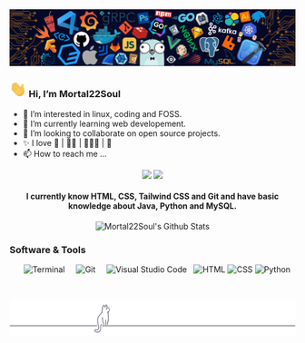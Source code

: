 <!---stats credit  (https://github.com/anuraghazra/github-readme-stats)--->

<img src="assets/header.png"/>

### <img src="assets/Hi.gif" width="30"> Hi, I’m Mortal22Soul

- 👀 I’m interested in linux, coding and FOSS.
- 🌱 I’m currently learning web developement.
- 💞️ I’m looking to collaborate on open source projects.
- ✨ I love 🥋 | 🏊‍♂️ | 🚴🏽‍♂️ | 📸
- 📫 How to reach me ...

<p align="center">
<a href="https://twitter.com/mortal22soul"><img src="https://img.shields.io/badge/-Twitter-1da1f2?logo=Twitter&logoColor=white"/></a>
<a href="https://www.reddit.com/user/Mortal22Soul"><img src="https://img.shields.io/badge/Reddit-%23FF4500.svg?logo=Reddit&logoColor=white"/></a>
</p>

<h4 align="center">I currently know HTML, CSS, Tailwind CSS and Git and have basic knowledge about Java, Python and MySQL.</h4>

<p align="center">
    <img alt="Mortal22Soul's Github Stats" src="https://github-readme-stats.vercel.app/api?username=Mortal22Soul&show_icons=true&hide_border=true&count_private=true&bg_color=161320&text_color=D9E0EE&icon_color=DDB6F2&title_color=96CDFB" />
    <br>
    <!--<img alt="Mortal22Soul's Top Langs" src="https://github-readme-stats.vercel.app/api/top-langs/?username=Mortal22Soul&layout=compact&hide_border=true&bg_color=161320&text_color=D9E0EE&icon_color=DDB6F2&title_color=96CDFB" />-->
</p>

### Software & Tools

<p align="center">
    <img alt="Terminal" src="https://img.shields.io/badge/Terminal-000000?logo=windowsterminal&logoColor=white">
    <img alt="Git" src="https://img.shields.io/badge/Git%20-%23F05033.svg?logo=git&logoColor=white">
    <img alt="Visual Studio Code" src="https://img.shields.io/badge/VSCode-0078d7.svg?logo=visual-studio-code&logoColor=white">
    <img alt="HTML" src="https://img.shields.io/badge/HTML%20-%23E34F26.svg?logo=html5&logoColor=white">
    <img alt="CSS" src="https://img.shields.io/badge/CSS%20-%231572B6.svg?logo=css3&logoColor=white">
    <img alt="Python" src="https://img.shields.io/badge/Python%20-%2314354C.svg?logo=python&logoColor=white">
</p>

<!---
Mortal22Soul/Mortal22Soul is a ✨ special ✨ repository because its `README.md` (this file) appears on your GitHub profile.
You can click the Preview link to take a look at your changes.
--->

<br>

<p align="center">
   <img src="assets/gray0_ctp_on_line.png"/>
</p>
